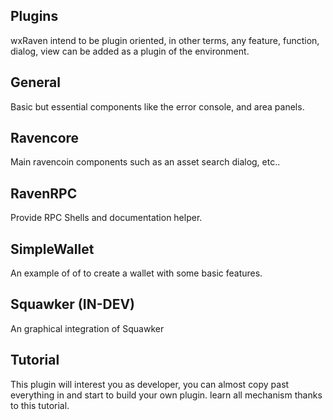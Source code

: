 Plugins
-----

wxRaven intend to be plugin oriented, in other terms, any feature, function, dialog, view can be added as a plugin 
of the environment.




General
---------
Basic but essential components like the error console, and area panels.



Ravencore
---------
Main ravencoin components such as an asset search dialog, etc..


RavenRPC
---------
Provide RPC Shells and documentation helper.


SimpleWallet 
---------
An example of of to create a wallet with some basic features.


Squawker (IN-DEV)
---------
An graphical integration of Squawker


Tutorial
---------

This plugin will interest you as developer, you can almost copy past everything in and start to build your own plugin.
learn all mechanism thanks to this tutorial.
